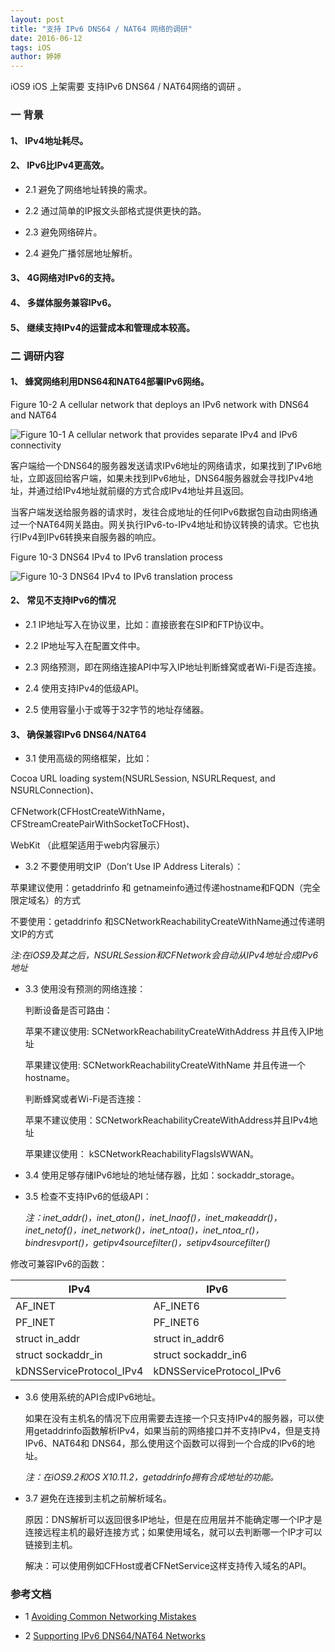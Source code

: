 ```yaml
---
layout: post
title: "支持 IPv6 DNS64 / NAT64 网络的调研"
date: 2016-06-12 
tags: iOS  
author: 婷婷
--- 
```


iOS9 iOS 上架需要 支持IPv6 DNS64 / NAT64网络的调研 。

<!-- more --> 

### 一 背景   

####  1、 IPv4地址耗尽。      

####  2、 IPv6比IPv4更高效。  
    
   * 2.1 避免了网络地址转换的需求。  
   
   * 2.2 通过简单的IP报文头部格式提供更快的路。
    
   * 2.3 避免网络碎片。
    
   * 2.4 避免广播邻居地址解析。


#### 3、 4G网络对IPv6的支持。
 
#### 4、 多媒体服务兼容IPv6。

#### 5、 继续支持IPv4的运营成本和管理成本较高。

### 二 调研内容

#### 1、 蜂窝网络利用DNS64和NAT64部署IPv6网络。
  
  Figure 10-2  A cellular network that deploys an IPv6 network with DNS64 and NAT64
  
  ![Figure 10-1  A cellular network that provides separate IPv4 and IPv6 connectivity](https://developer.apple.com/library/ios/documentation/NetworkingInternetWeb/Conceptual/NetworkingOverview/art/ipv4Andipv6NetworkWithDNS64NAT64_2x.png?imageView/0/w/100/q/20 )
  
 
  
  客户端给一个DNS64的服务器发送请求IPv6地址的网络请求，如果找到了IPv6地址，立即返回给客户端，如果未找到IPv6地址，DNS64服务器就会寻找IPv4地址，并通过给IPv4地址就前缀的方式合成IPv4地址并且返回。
  
  
  当客户端发送给服务器的请求时，发往合成地址的任何IPv6数据包自动由网络通过一个NAT64网关路由。网关执行IPv6-to-IPv4地址和协议转换的请求。它也执行IPv4到IPv6转换来自服务器的响应。
  
   Figure 10-3  DNS64 IPv4 to IPv6 translation process
    
   ![Figure 10-3  DNS64 IPv4 to IPv6 translation process](https://developer.apple.com/library/mac/documentation/NetworkingInternetWeb/Conceptual/NetworkingOverview/art/NAT64-DNS64-ResolutionOfIPv4_2x.png?imageView/2/w/40/q/20)
  

    
#### 2、 常见不支持IPv6的情况
* 2.1 IP地址写入在协议里，比如：直接嵌套在SIP和FTP协议中。

* 2.2 IP地址写入在配置文件中。

* 2.3 网络预测，即在网络连接API中写入IP地址判断蜂窝或者Wi-Fi是否连接。

* 2.4 使用支持IPv4的低级API。

* 2.5 使用容量小于或等于32字节的地址存储器。




#### 3、 确保兼容IPv6 DNS64/NAT64
 * 3.1 使用高级的网络框架，比如：
 
 Cocoa URL loading system(NSURLSession, NSURLRequest, and NSURLConnection)、
 
 CFNetwork(CFHostCreateWithName，CFStreamCreatePairWithSocketToCFHost)、
 
 WebKit （此框架适用于web内容展示）

 * 3.2 不要使用明文IP（Don’t Use IP Address Literals）：
 
 苹果建议使用：getaddrinfo 和 getnameinfo通过传递hostname和FQDN（完全限定域名）的方式
 
 不要使用：getaddrinfo 和SCNetworkReachabilityCreateWithName通过传递明文IP的方式
 
 
_注:在iOS9及其之后，NSURLSession和CFNetwork会自动从IPv4地址合成IPv6地址_



                
   
 * 3.3 使用没有预测的网络连接：
 
      判断设备是否可路由：
      
      苹果不建议使用: SCNetworkReachabilityCreateWithAddress 并且传入IP地址
      
      苹果建议使用:   SCNetworkReachabilityCreateWithName 并且传进一个hostname。
    
      判断蜂窝或者Wi-Fi是否连接：
      
      苹果不建议使用：SCNetworkReachabilityCreateWithAddress并且IPv4地址
       
      苹果建议使用：  kSCNetworkReachabilityFlagsIsWWAN。
       
  * 3.4 使用足够存储IPv6地址的地址储存器，比如：sockaddr_storage。
  
  * 3.5 检查不支持IPv6的低级API：
  
       _注：inet_addr()，inet_aton()，inet_lnaof()，inet_makeaddr()，inet_netof()，inet_network()，inet_ntoa()，inet_ntoa_r()，bindresvport()，getipv4sourcefilter()，setipv4sourcefilter()_
    
  修改可兼容IPv6的函数：
    
   

| IPv4                    | IPv6                       | 
| -------------           |   -------------            | 
|AF_INET                  | AF_INET6                   | 
| PF_INET                 | PF_INET6                   |  
| struct in_addr          |struct in_addr6             |  
| struct sockaddr_in      |struct sockaddr_in6         |  
|kDNSServiceProtocol_IPv4 |kDNSServiceProtocol_IPv6    |            

 * 3.6 使用系统的API合成IPv6地址。


      如果在没有主机名的情况下应用需要去连接一个只支持IPv4的服务器，可以使用getaddrinfo函数解析IPv4，如果当前的网络接口并不支持IPv4，但是支持IPv6、NAT64和 DNS64，那么使用这个函数可以得到一个合成的IPv6的地址。
         
      _注：在iOS9.2和OS X10.11.2，getaddrinfo拥有合成地址的功能。_
* 3.7 避免在连接到主机之前解析域名。
 
    原因：DNS解析可以返回很多IP地址，但是在应用层并不能确定哪一个IP才是连接远程主机的最好连接方式；如果使用域名，就可以去判断哪一个IP才可以链接到主机。
    
    解决：可以使用例如CFHost或者CFNetService这样支持传入域名的API。
    
  

                      
### 参考文档
* 1 [Avoiding Common Networking Mistakes](https://developer.apple.com/library/ios/documentation/NetworkingInternetWeb/Conceptual/NetworkingOverview/CommonPitfalls/CommonPitfalls.html#//apple_ref/doc/uid/TP40010220-CH4-SW20)

* 2 [Supporting IPv6 DNS64/NAT64 Networks](https://developer.apple.com/library/ios/documentation/NetworkingInternetWeb/Conceptual/NetworkingOverview/UnderstandingandPreparingfortheIPv6Transition/UnderstandingandPreparingfortheIPv6Transition.html#//apple_ref/doc/uid/TP40010220-CH213-SW1)
            
   
   
  
    








    
 